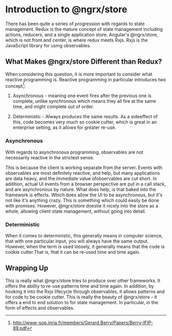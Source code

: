  Introduction to \@ngrx/store 
=============================

There has been quite a series of progression with regards to state
management. Redux is the mature concept of state management including
actions, reducers, and a single application store. Angular's
\@ngrx/store, which is not front and center, is where redux meets Rxjs.
Rxjs is the JavaScript library for using observables.

What Makes \@ngrx/store Different than Redux?
---------------------------------------------

When considering this question, it is more important to consider what
reactive programming is. Reactive programming in particular introduces
two concept[^1]:

1.  Asynchronous - meaning one event fires after the previous one is
    complete, unlike synchronous which means they all fire at the same
    time, and might complete out of order.

2.  Deterministic - Always produces the same results. As a sideeffect of
    this, code becomes very much so cookie cutter, which is great in an
    enterprise setting, as it allows for greater re-use.

### Asynchronous

With regards to asynchronous programming, observables are not
necessarily reactive in the strictest sense.

This is because the client is working separate from the server. Events
with observables are most definitely reactive, and help, but many
applications are data heavy, and the immediate value ofobservables are
cut short. In addition, actual UI events from a browser perspective are
put in a call stack, and are asynchronous by nature. What does help, is
that baked into the framework is effects. Which does allow the UI to be
asynchronous, but it's not like it's anything crazy. This is something
which could easily be done with promises. However, \@ngrx/store doestie
it nicely into the store as a whole, allowing client state management,
without going into detail.

### Deterministic

When it comes to deterministic, this generally means in computer
science, that with one particular input, you will always have the same
output. However, when the term is used loosely, it generally means that
the code is cookie cutter.That is, that it can be re-used time and time
again.

Wrapping Up
-----------

This is really what \@ngrx/store tries to produce over other frameworks.
It offers the ability to re-use patterns time and time again. In
addition, by hooking it into the Rxjs lifecycle through observables, it
allows patterns and for code to be cookie cutter. This is really the
beauty of \@ngrx/store - it offers a end to end solution to for state
management. In particular, in the form of effects and observables.

[^1]: http://www-sop.inria.fr/members/Gerard.Berry/Papers/Berry-IFIP-89.pdf
